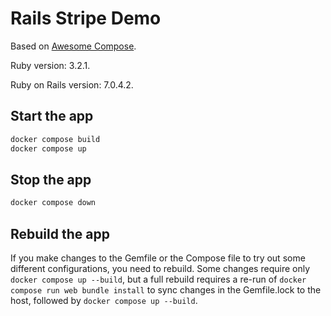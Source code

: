 # Rails Stripe Demo

Based on [Awesome Compose](https://github.com/docker/awesome-compose/blob/master/official-documentation-samples/rails/README.md).

Ruby version: 3.2.1.

Ruby on Rails version: 7.0.4.2.

## Start the app

```bash
docker compose build
docker compose up
```

## Stop the app

```bash
docker compose down
```

## Rebuild the app

If you make changes to the Gemfile or the Compose file to try out some different configurations, you need to rebuild. Some changes require only `docker compose up --build`, but a full rebuild requires a re-run of `docker compose run web bundle install` to sync changes in the Gemfile.lock to the host, followed by `docker compose up --build`.
